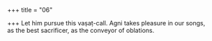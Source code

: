 +++
title = "06"

+++
Let him pursue this vaṣaṭ-call. Agni takes pleasure in our songs,  
as the best sacrificer, as the conveyor of oblations.  
